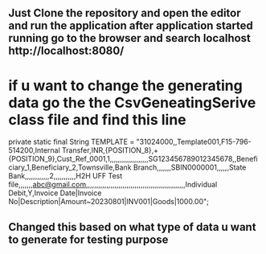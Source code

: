## Just Clone the repository and  open the editor and run the application after application started running go to the browser and search localhost http://localhost:8080/

# if u want to change the generating data go the the CsvGeneatingSerive class file and find this line 

 private static final String TEMPLATE = "31024000,,Template001,F15-796-514200,Internal Transfer,INR,{POSITION_8},+{POSITION_9},Cust_Ref_0001,1,,,,,,,,,,,,,,,,,,,SG123456789012345678,,Beneficiary_1,Beneficiary_2,Townsville,Bank Branch,,,,,,,SBIN0000001,,,,,,State Bank,,,,,,,,,,,,2,,,,,,,,,,,H2H UFF Test file,,,,,,,abc@gmail.com,,,,,,,,,,,,,,,,,,,,,,,,,,,,,,,,,,,,,,,,,,,,,,,,,Individual Debit,Y,Invoice Date|Invoice No|Description|Amount~20230801|INV001|Goods|1000.00";

##  Changed this based on what type of data u want to generate for testing purpose
